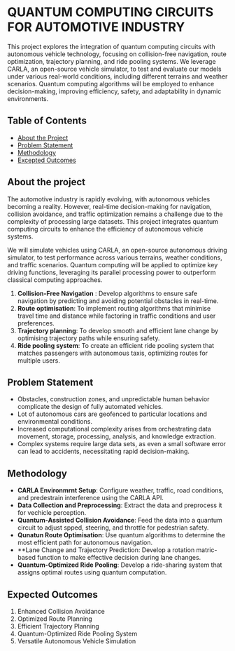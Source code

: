 # QUANTUM COMPUTING CIRCUITS FOR AUTOMOTIVE INDUSTRY
This project explores the integration of quantum computing circuits with autonomous vehicle technology, focusing on collision-free navigation, route optimization, trajectory planning, and ride pooling systems.
We leverage CARLA, an open-source vehicle simulator, to test and evaluate our models under various real-world conditions, including different terrains and weather scenarios. Quantum computing algorithms will be employed to enhance decision-making, improving efficiency, safety, and adaptability in dynamic environments.
## Table of Contents
- [About the Project](about-the-project)
- [Problem Statement](problem-statement)
- [Methodology](methodology)
- [Excepted Outcomes](excepted-outcomes)
 ## About the project
  
The automotive industry is rapidly evolving, with autonomous vehicles becoming a reality. However, real-time decision-making for navigation, collision avoidance, and traffic optimization remains a challenge due to the complexity of processing large datasets. This project integrates quantum computing circuits to enhance the efficiency of autonomous vehicle systems.

We will simulate vehicles using CARLA, an open-source autonomous driving simulator, to test performance across various terrains, weather conditions, and traffic scenarios. Quantum computing will be applied to optimize key driving functions, leveraging its parallel processing power to outperform classical computing approaches.
1. **Collision-Free Navigation** :
   Develop algorithms to ensure safe navigation by predicting and avoiding potential obstacles in real-time.
2. **Route optimisation**:
   To implement routing algorithms that minimise travel time and distance while factoring in traffic conditions and user preferences.
3. **Trajectory planning**:
   To develop smooth and efficient lane change by optimising trajectory paths while ensuring safety.
4. **Ride pooling system**:
   To create an efficient ride pooling system that matches passengers with autonomous taxis, optimizing routes for multiple users.
## Problem Statement
- Obstacles, construction zones, and unpredictable human behavior complicate the design of fully automated vehicles.
- Lot of autonomous cars are geofenced to particular locations and environmental conditions.
- Increased computational complexity arises from orchestrating data movement, storage, processing, analysis, and knowledge extraction.
- Complex systems require large data sets, as even a small software error can lead to accidents, necessitating rapid decision-making.
## Methodology
- **CARLA Environmrnt Setup**: Configure weather, traffic, road conditions, and predestrain interference using the CARLA API.
- **Data Collection and Preprocessing**: Extract the data and preprocess it for vechicle perception.
- **Quantum-Assisted Collision Avoidance**: Feed the data into a quantum circuit to adjust spped, steering, and throttle for pedestrian safety.
- **Qunatun Route Optimisation**: Use quantum algorithms to determine the most efficient path for autonomous navigation.
- **Lane Change and Trajectory Prediction: Develop a rotation matric-based function to make effective decision during lane changes.
- **Quantum-Optimized Ride Pooling**: Develop a ride-sharing system that assigns optimal routes using quantum computation.
## Expected Outcomes
  1. Enhanced Collision Avoidance
  2. Optimized Route Planning
  3. Efficient Trajectory Planning
  4. Quantum-Optimized Ride Pooling System
  5. Versatile Autonomous Vehicle Simulation
